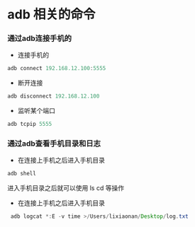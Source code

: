 # adb 相关的命令

### 通过adb连接手机的
* 连接手机的
``` Java
adb connect 192.168.12.100:5555
```
* 断开连接
``` Java
adb disconnect 192.168.12.100
```
- 监听某个端口
``` Java
adb tcpip 5555
```
### 通过adb查看手机目录和日志
* 在连接上手机之后进入手机目录
``` Java
adb shell
```
 进入手机目录之后就可以使用 ls cd 等操作

* 在连接上手机之后进入手机目录
``` Java
 adb logcat *:E -v time >/Users/lixiaonan/Desktop/log.txt
```
